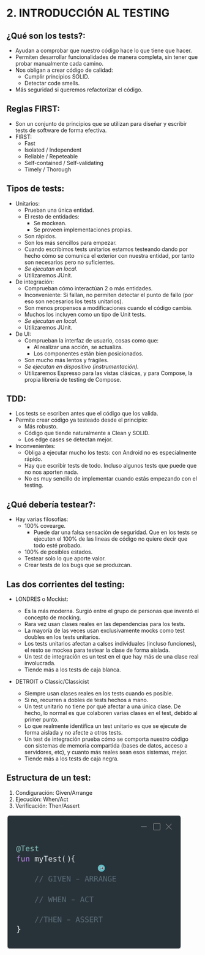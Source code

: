 # 2. INTRODUCCIÓN AL TESTING


## ¿Qué son los tests?:

- Ayudan a comprobar que nuestro código hace lo que tiene que hacer.
- Permiten desarrollar funcionalidades de manera completa, sin tener que probar manualmente cada camino.
- Nos obligan a crear código de calidad:
	- Cumplir principios SOLID.
	- Detectar code smells.
- Más seguridad si queremos refactorizar el código.



## Reglas FIRST:

- Son un conjunto de principios que se utilizan para diseñar y escribir tests de software de forma efectiva. 
- FIRST:
	- Fast
	- Isolated / Independent
	- Reliable / Repeteable
	- Self-contained / Self-validating
	- Timely / Thorough


## Tipos de tests:

- Unitarios:
	- Prueban una única entidad.
	- El resto de entidades:
		- Se mockean.
		- Se proveen implementaciones propias.
	- Son rápidos.
	- Son los más sencillos para empezar.
	- Cuando escribimos tests unitarios estamos testeando dando por hecho cómo se comunica el exterior con nuestra entidad, por tanto son necesarios pero no suficientes.
	- *Se ejecutan en local.*
	- Utilizaremos JUnit.
- De integración:
	- Comprueban cómo interactúan 2 o más entidades.
	- Inconveniente: Si fallan, no permiten detectar el punto de fallo (por eso son necesarios los tests unitarios).
	- Son menos propensos a modificaciones cuando el código cambia.
	- Muchos los incluyen como un tipo de Unit tests.
	- *Se ejecutan en local.*
	- Utilizaremos JUnit.
- De UI:
	- Comprueban la interfaz de usuario, cosas como que:
		- Al realizar una acción, se actualiza.
		- Los componentes están bien posicionados.
	- Son mucho más lentos y frágiles.
	- *Se ejecutan en dispositivo (instrumentación).*
	- Utilizaremos Espresso para las vistas clásicas, y para Compose, la propia librería de testing de Compose.


## TDD:

- Los tests se escriben antes que el código que los valida.
- Permite crear código ya testeado desde el principio:
	- Más robusto.
	- Código que tiende naturalmente a Clean y SOLID.
	- Los edge cases se detectan mejor.
- Inconvenientes:
	- Obliga a ejecutar mucho los tests: con Android no es especialmente rápido.
	- Hay que escribir tests de todo. Incluso algunos tests que puede que no nos aporten nada.
	- No es muy sencillo de implementar cuando estás empezando con el testing.


## ¿Qué debería testear?:

- Hay varias filosofías:
	- 100% covearge.
		- Puede dar una falsa sensación de seguridad. Que en los tests se ejecuten el 100% de las lineas de código no quiere decir que todo esté probado.
	- 100% de posibles estados.
	- Testear solo lo que aporte valor.
	- Crear tests de los bugs que se produzcan.


## Las dos corrientes del testing:

- LONDRES o Mockist:
	- Es la más moderna. Surgió entre el grupo de personas que inventó el concepto de mocking.
	- Rara vez usan clases reales en las dependencias para los tests.
	- La mayoría de las veces usan exclusivamente mocks como test doubles en los tests unitarios.
	- Los tests unitarios afectan a calses individuales (incluso funciones), el resto se mockea para testear la clase de forma aislada.
	- Un test de integración es un test en el que hay más de una clase real involucrada.
	- Tiende más a los tests de caja blanca.

- DETROIT o Classic/Classicist
	- Siempre usan clases reales en los tests cuando es posible.
	- Si no, recurren a dobles de tests hechos a mano.
	- Un test unitario no tiene por qué afectar a una única clase. De hecho, lo normal es que colaboren varias clases en el test, debido al primer punto.
	- Lo que realmente identifica un test unitario es que se ejecute de forma aislada y no afecte a otros tests.
	- Un test de integración prueba cómo se comporta nuestro código con sistemas de memoria compartida (bases de datos, acceso a servidores, etc), y cuanto más reales sean esos sistemas, mejor.
	- Tiende más a los tests de caja negra.


## Estructura de un test:

1. Condiguración: Given/Arrange
2. Ejecución: When/Act
3. Verificación: Then/Assert

![test](./images/test.png)































